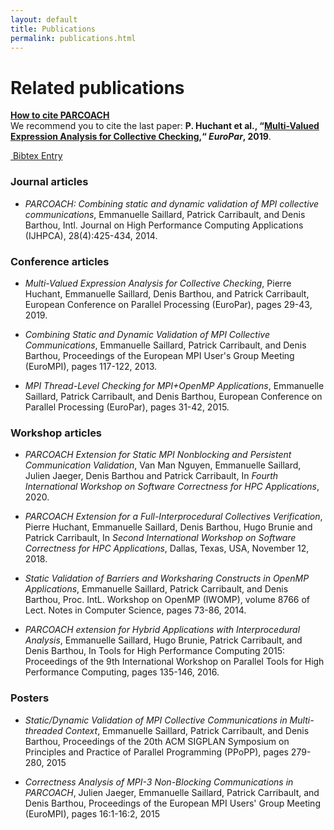 ```yaml
---
layout: default
title: Publications
permalink: publications.html
---
```


<div class="mb-4"></div>
<h1 class="display-4">Related publications</h1>
<div class="alert alert-info" role="alert">
  <strong><u>How to cite PARCOACH</u></strong><br/>
  We recommend you to cite the last paper: <strong>P. Huchant et al., “<a href="https://hal.archives-ouvertes.fr/hal-02390025" target="_blank" onclick="return trackOutboundLink('https://hal.archives-ouvertes.fr/hal-02390025');">Multi-Valued Expression Analysis for Collective Checking</a>,“ <i>EuroPar</i>, 2019</strong>.<br/>
 
  <a class="btn btn-primary" href="resources/bibtex/Huchant2019a.bib" role="button" style="margin-top:5px" target="_blank" onclick="return trackOutboundLink('resources/bibtex/Huchant2019a.bib');"><i class="fas fa-cloud-download-alt fa-lg" aria-hidden="true">&nbsp;</i>Bibtex Entry</a>
</div>


### Journal articles

* *PARCOACH: Combining static and dynamic validation of MPI collective communications*, Emmanuelle Saillard, Patrick Carribault, and Denis Barthou, Intl. Journal on High Performance Computing Applications (IJHPCA), 28(4):425-434, 2014. 
<a title="Web link" href="https://hal.inria.fr/hal-01078762" target="_blank" onclick="return trackOutboundLink('https://hal.inria.fr/hal-01078762');"><i class="fa fa-globe" aria-hidden="true"></i></a>&nbsp;
<a title="Article"  href="https://hal.inria.fr/hal-01078762/document" target="_blank" onclick="return trackOutboundLink('https://hal.inria.fr/hal-01078762/document');"><i class="fas fa-file-pdf" aria-hidden="true"></i></a>


### Conference articles

* *Multi-Valued Expression Analysis for Collective Checking*, Pierre Huchant, Emmanuelle Saillard, Denis Barthou, and Patrick Carribault, European Conference on Parallel Processing (EuroPar), pages 29-43, 2019.
<a title="Web link" href="https://hal.archives-ouvertes.fr/hal-02390025" target="_blank" onclick="return trackOutboundLink('https://hal.archives-ouvertes.fr/hal-02390025);"><i class="fa fa-globe" aria-hidden="true"></i></a>&nbsp;
<a title="Article"  href="https://hal.archives-ouvertes.fr/hal-02390025/document" target="_blank" onclick="return trackOutboundLink('https://hal.archives-ouvertes.fr/hal-02390025/document);"><i class="fas fa-file-pdf" aria-hidden="true"></i></a>

* *Combining Static and Dynamic Validation of MPI Collective Communications*, Emmanuelle Saillard, Patrick Carribault, and Denis Barthou, Proceedings of the European MPI User's Group Meeting (EuroMPI), pages 117-122, 2013. 
<a title="Web link" href="https://hal.inria.fr/hal-00920901" target="_blank" onclick="return trackOutboundLink('https://hal.inria.fr/hal-00920901');"><i class="fa fa-globe" aria-hidden="true"></i></a>&nbsp;
<a title="Article"  href="https://hal.inria.fr/hal-00920901/document" target="_blank" onclick="return trackOutboundLink('https://hal.inria.fr/hal-00920901/document');"><i class="fas fa-file-pdf" aria-hidden="true"></i></a>

* *MPI Thread-Level Checking for MPI+OpenMP Applications*, Emmanuelle Saillard, Patrick Carribault, and Denis Barthou, European Conference on Parallel Processing (EuroPar), pages 31-42, 2015. 
<a title="Web link" href="https://hal.inria.fr/hal-01199718" target="_blank" onclick="return trackOutboundLink('https://hal.inria.fr/hal-01199718');"><i class="fa fa-globe" aria-hidden="true"></i></a>&nbsp;
<a title="Article"  href="https://hal.inria.fr/hal-01199718/document" target="_blank" onclick="return trackOutboundLink('https://hal.inria.fr/hal-01199718/document');"><i class="fas fa-file-pdf" aria-hidden="true"></i></a>

### Workshop articles


* *PARCOACH Extension for Static MPI Nonblocking and Persistent Communication Validation*, Van Man Nguyen, Emmanuelle Saillard, Julien Jaeger, Denis Barthou and Patrick Carribault, In _Fourth International Workshop on Software Correctness for HPC Applications_, 2020. 
<a title="Web link" href="https://hal-cea.archives-ouvertes.fr/cea-03014171" target="_blank" onclick="return trackOutboundLink('https://hal-cea.archives-ouvertes.fr/cea-03014171');"><i class="fa fa-globe" aria-hidden="true"></i></a>&nbsp; 
<a title="Article"  href="https://hal-cea.archives-ouvertes.fr/cea-03014171/document" target="_blank" onclick="return trackOutboundLink('https://hal-cea.archives-ouvertes.fr/cea-03014171/document');"><i class="fas fa-file-pdf" aria-hidden="true"></i></a>

* *PARCOACH Extension for a Full-Interprocedural Collectives Verification*, Pierre Huchant, Emmanuelle Saillard, Denis Barthou, Hugo Brunie and Patrick Carribault, In _Second International Workshop on Software Correctness for HPC Applications_, Dallas, Texas, USA, November 12, 2018. 
<a title="Web link" href="https://hal.inria.fr/hal-01937316" target="_blank" onclick="return trackOutboundLink('https://hal.inria.fr/hal-01937316');"><i class="fa fa-globe" aria-hidden="true"></i></a>&nbsp;
<a title="Article"  href="https://hal.inria.fr/hal-01937316/file/correctness_2018.pdf" target="_blank" onclick="return trackOutboundLink('https://hal.inria.fr/hal-01937316/file/correctness_2018.pdf');"><i class="fas fa-file-pdf" aria-hidden="true"></i></a>

* *Static Validation of Barriers and Worksharing Constructs in OpenMP Applications*, Emmanuelle Saillard, Patrick Carribault, and Denis Barthou, Proc. IntL. Workshop on OpenMP (IWOMP), volume 8766 of Lect. Notes in Computer Science, pages 73-86, 2014. 
<a title="Web link" href="https://hal.inria.fr/hal-01078759" target="_blank" onclick="return trackOutboundLink('https://hal.inria.fr/hal-01078759');"><i class="fa fa-globe" aria-hidden="true"></i></a>&nbsp;
<a title="Article"  href="https://hal.inria.fr/hal-01078759/document" target="_blank" onclick="return trackOutboundLink('https://hal.inria.fr/hal-01078759/document');"><i class="fas fa-file-pdf" aria-hidden="true"></i></a>

* *PARCOACH extension for Hybrid Applications with Interprocedural Analysis*, Emmanuelle Saillard, Hugo Brunie, Patrick Carribault, and Denis Barthou, In Tools for High Performance Computing 2015: Proceedings of the 9th International Workshop on Parallel Tools for High Performance Computing, pages 135-146, 2016. 
<a title="Web link" href="https://hal.inria.fr/hal-01420655" target="_blank" onclick="return trackOutboundLink('https://hal.inria.fr/hal-01420655');"><i class="fa fa-globe" aria-hidden="true"></i></a>&nbsp;
<a title="Article"  href="https://hal.inria.fr/hal-01420655/document" target="_blank" onclick="return trackOutboundLink('https://hal.inria.fr/hal-01420655/document');"><i class="fas fa-file-pdf" aria-hidden="true"></i></a>

### Posters

* *Static/Dynamic Validation of MPI Collective Communications in Multi-threaded Context*, Emmanuelle Saillard, Patrick Carribault, and Denis Barthou, Proceedings of the 20th ACM SIGPLAN Symposium on Principles and Practice of Parallel Programming (PPoPP), pages 279-280, 2015

* *Correctness Analysis of MPI-3 Non-Blocking Communications in PARCOACH*, Julien Jaeger, Emmanuelle Saillard, Patrick Carribault, and Denis Barthou, Proceedings of the European MPI Users' Group Meeting (EuroMPI), pages 16:1-16:2, 2015


